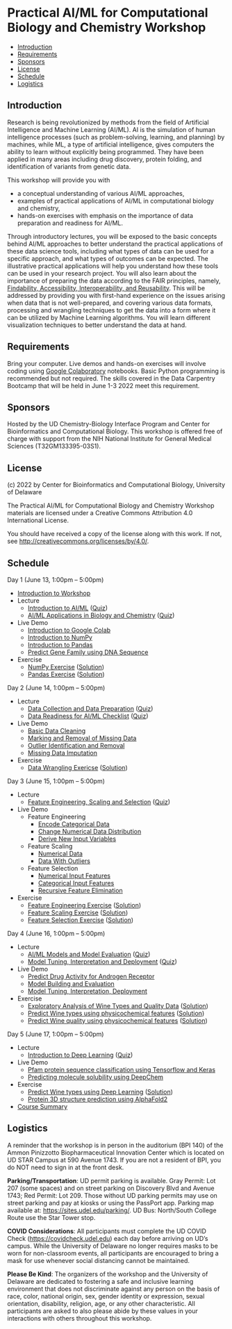 # Practical AI/ML for Computational Biology and Chemistry Workshop

  - [Introduction](#introduction)
  - [Requirements](#requirements)
  - [Sponsors](#sponsors)
  - [License](#license)
  - [Schedule](#schedule)
  - [Logistics](#logistics)

## Introduction
Research is being revolutionized by methods from the field of Artificial Intelligence and Machine Learning (AI/ML). AI is the simulation of human intelligence processes (such as problem-solving, learning, and planning) by machines, while ML, a type of artificial intelligence, gives computers the ability to learn without explicitly being programmed. They have been applied in many areas including drug discovery, protein folding, and identification of variants from genetic data.

This workshop will provide you with

- a conceptual understanding of various AI/ML approaches,
- examples of practical applications of AI/ML in computational biology and chemistry,
- hands-on exercises with emphasis on the importance of data preparation and readiness for AI/ML.

Through introductory lectures, you will be exposed to the basic concepts behind AI/ML approaches to better understand the practical applications of these data science tools, including what types of data can be used for a specific approach, and what types of outcomes can be expected. The illustrative practical applications will help you understand how these tools can be used in your research project. You will also learn about the importance of preparing the data according to the FAIR principles, namely, [Findability, Accessibility, Interoperability, and Reusability](https://pubmed.ncbi.nlm.nih.gov/26978244/). This will be addressed by providing you with first-hand experience on the issues arising when data that is not well-prepared, and covering various data formats, processing and wrangling techniques to get the data into a form where it can be utilized by Machine Learning algorithms. You will learn different visualization techniques to better understand the data at hand.

## Requirements

Bring your computer. Live demos and hands-on exercises will involve coding using [Google Colaboratory](https://colab.research.google.com/?utm_source=scs-index) notebooks. Basic Python programming is recommended but not required. The skills covered in the Data Carpentry Bootcamp that will be held in June 1-3 2022 meet this requirement.

## Sponsors

Hosted by the UD Chemistry-Biology Interface Program and Center for Bioinformatics and Computational Biology. This workshop is offered free of charge with support from the NIH National Institute for General Medical Sciences (T32GM133395-03S1).

## License

(c) 2022 by Center for Bioinformatics and Computational Biology, University of Delaware

The Practical AI/ML for Computational Biology and Chemistry Workshop materials are licensed under a
Creative Commons Attribution 4.0 International License.

You should have received a copy of the license along with this
work. If not, see <http://creativecommons.org/licenses/by/4.0/>.

## Schedule

Day 1 (June 13, 1:00pm – 5:00pm)
- [Introduction to Workshop](https://docs.google.com/presentation/d/1is6-cpgnrYn5vHzUTF9iovDPMOmmnf6hsPeJi1AeLfI/edit?usp=sharing)
- Lecture
  - [Introduction to AI/ML](https://docs.google.com/presentation/d/1QqiLijMrdQ5bwjayNeFz2dCx1v8Te4PVy5brscaL-aY/edit?usp=sharing) ([Quiz](https://forms.gle/xqqr4eRbkM6DdZ1g7))
  - [AI/ML Applications in Biology and Chemistry](https://docs.google.com/presentation/d/1z9OktpolGPzeWjN_mz4h61iV22i9Zvf0qTQp5MW7YA4/edit?usp=sharing) ([Quiz](https://forms.gle/GDiDP88bKuJPUxxY9))
- Live Demo
  - [Introduction to Google Colab](https://colab.research.google.com/github/udel-cbcb/al_ml_workshop/blob/main/Day_1/Live_Demos/Day_1_Live_Demo_1_Introduction_to_Google_Colab.ipynb)
  - [Introduction to NumPy](https://colab.research.google.com/github/udel-cbcb/al_ml_workshop/blob/main/Day_1/Live_Demos/Day_1_Live_Demo_2_Introduction_to_NumPy.ipynb)
  - [Introduction to Pandas](https://colab.research.google.com/github/udel-cbcb/al_ml_workshop/blob/main/Day_1/Live_Demos/Day_1_Live_Demo_3_Introduction_to_Pandas.ipynb)
  - [Predict Gene Family using DNA Sequence](https://colab.research.google.com/github/udel-cbcb/al_ml_workshop/blob/main/Day_1/Live_Demos/Day_1_Live_Demo_4_Predict_Gene_Family_Using_DNA_Sequence.ipynb)
- Exercise
  - [NumPy Exercise](https://colab.research.google.com/github/udel-cbcb/al_ml_workshop/blob/main/Day_1/Exercises/Day_1_Exercise_NumPy.ipynb) ([Solution](https://colab.research.google.com/github/udel-cbcb/al_ml_workshop/blob/main/Day_1/Exercises/Day_1_Exercise_NumPy_Solution.ipynb))
  - [Pandas Exercise](https://colab.research.google.com/github/udel-cbcb/al_ml_workshop/blob/main/Day_1/Exercises/Day_1_Exercise_Pandas.ipynb) ([Solution](https://colab.research.google.com/github/udel-cbcb/al_ml_workshop/blob/main/Day_1/Exercises/Day_1_Exercise_Pandas_Solution.ipynb))

Day 2 (June 14, 1:00pm – 5:00pm)
- Lecture
  - [Data Collection and Data Preparation](https://docs.google.com/presentation/d/1iuT2jQpTqY6E8CI2GRbwFALLCTPukQLlCkB7d4xj8jA/edit?usp=sharing) ([Quiz](https://forms.gle/RbGQjivp2N5TXC1LA))
  - [Data Readiness for AI/ML Checklist](https://docs.google.com/presentation/d/1AGXmqoWbo1JHNTcgVqWXVYEbTlPg1Rid7J8mbrm58Kk/edit?usp=sharing) ([Quiz](https://forms.gle/DFWt45wtEN2JbW4v6))
- Live Demo
  - [Basic Data Cleaning](https://colab.research.google.com/github/udel-cbcb/al_ml_workshop/blob/main/Day_2/Live_Demos/Day_2_Live_Demo_1_Basic_Data_Cleaning.ipynb)
  - [Marking and Removal of Missing Data](https://colab.research.google.com/github/udel-cbcb/al_ml_workshop/blob/main/Day_2/Live_Demos/Day_2_Live_Demo_2_Mark_and_Remove_Missing_Data.ipynb)
  - [Outlier Identification and Removal](https://colab.research.google.com/github/udel-cbcb/al_ml_workshop/blob/main/Day_2/Live_Demos/Day_2_Live_Demo_3_Outlier_Identification_and_Removal.ipynb)
  - [Missing Data Imputation](https://colab.research.google.com/github/udel-cbcb/al_ml_workshop/blob/main/Day_2/Live_Demos/Day_2_Live_Demo_4_Missing_Data_Imputation.ipynb)
- Exercise
  - [Data Wrangling Exericse](https://colab.research.google.com/github/udel-cbcb/al_ml_workshop/blob/main/Day_2/Exercises/Day_2_Exercise_Data_Wrangling.ipynb) ([Solution](https://colab.research.google.com/github/udel-cbcb/al_ml_workshop/blob/main/Day_2/Exercises/Day_2_Exercise_Data_Wrangling_Solution.ipynb))

Day 3 (June 15, 1:00pm – 5:00pm)
- Lecture
  - [Feature Engineering, Scaling and Selection](https://docs.google.com/presentation/d/1boVdrT2YqcIj0MzOQiObSp8MBqGcgrtaYoJvve0C5IU/edit?usp=sharing) ([Quiz](https://forms.gle/PSkB75tfwhmFS6jNA))
- Live Demo
  - Feature Engineering
    - [Encode Categorical Data](https://colab.research.google.com/github/udel-cbcb/al_ml_workshop/blob/main/Day_3/Live_Demos/Day_3_Live_Demo_1_Feature_Engineering_Encode_Categorical_Data.ipynb)
    - [Change Numerical Data Distribution](https://colab.research.google.com/github/udel-cbcb/al_ml_workshop/blob/main/Day_3/Live_Demos/Day_3_Live_Demo_2_Feature_Engineering_Change_Numerical_Data_Distributions.ipynb)
    - [Derive New Input Variables](https://colab.research.google.com/github/udel-cbcb/al_ml_workshop/blob/main/Day_3/Live_Demos/Day_3_Live_Demo_3_Feature_Engineering_Derive_New_Input_Variables.ipynb)
  - Feature Scaling
    - [Numerical Data](https://colab.research.google.com/github/udel-cbcb/al_ml_workshop/blob/main/Day_3/Live_Demos/Day_3_LIve_Demo_4_Feature_Scaling_Numerical_Data.ipynb)
    - [Data With Outliers](https://colab.research.google.com/github/udel-cbcb/al_ml_workshop/blob/main/Day_3/Live_Demos/Day_3_Live_Demo_5_Feature_Scaling_Data_with_Outliers.ipynb)
  - Feature Selection
    - [Numerical Input Features](https://colab.research.google.com/github/udel-cbcb/al_ml_workshop/blob/main/Day_3/Live_Demos/Day_3_Live_Demo_6_Feature_Selection_Categorical_Input_Features.ipynb)
    - [Categorical Input Features](https://colab.research.google.com/github/udel-cbcb/al_ml_workshop/blob/main/Day_3/Live_Demos/Day_3_LIve_Demo_7_Feature_Selection_Numerical_Input_Features.ipynb)
    - [Recursive Feature Elimination](https://colab.research.google.com/github/udel-cbcb/al_ml_workshop/blob/main/Day_3/Live_Demos/Day_3_Live_Demo_8_Feature_Selection_Recursive_Feature_Elimination.ipynb)
- Exercise
  - [Feature Engineering Exercise](https://colab.research.google.com/github/udel-cbcb/al_ml_workshop/blob/main/Day_3/Exercises/Day_3_Exercise_Feature_Engineering.ipynb) ([Solution](https://colab.research.google.com/github/udel-cbcb/al_ml_workshop/blob/main/Day_3/Exercises/Day_3_Exercise_Feature_Engineering_Solution.ipynb))
  - [Feature Scaling Exercise](https://colab.research.google.com/github/udel-cbcb/al_ml_workshop/blob/main/Day_3/Exercises/Day_3_Exercise_Feature_Scaling.ipynb) ([Solution](https://colab.research.google.com/github/udel-cbcb/al_ml_workshop/blob/main/Day_3/Exercises/Day_3_Exercise_Feature_Scaling_Solution.ipynb))
  - [Feature Selection Exercise](https://colab.research.google.com/github/udel-cbcb/al_ml_workshop/blob/main/Day_3/Exercises/Day_3_Exericse_Feature_Selection.ipynb) ([Solution](https://colab.research.google.com/github/udel-cbcb/al_ml_workshop/blob/main/Day_3/Exercises/Day_3_Exericse_Feature_Selection_Solution.ipynb))

Day 4 (June 16, 1:00pm – 5:00pm)
- Lecture 
  - [AI/ML Models and Model Evaluation](https://docs.google.com/presentation/d/1nk-CBd-6o5J-S8QTVrvXOtalnjUoSRgqgHSNaFEAq4M/edit?usp=sharing) ([Quiz](https://forms.gle/eqjGPvWg517qxP9y7))
  - [Model Tuning, Interpretation and Deployment](https://docs.google.com/presentation/d/1PRIDgPmcQuxxHIs3V0zslJXymmEwQSqdJgwgJ0t3yWY/edit?usp=sharing) ([Quiz](https://forms.gle/CRi9mTaqdZEBinzVA))
- Live Demo
  - [Predict Drug Activity for Androgen Receptor](https://colab.research.google.com/github/udel-cbcb/al_ml_workshop/blob/main/Day_4/Live_Demos/Day_4_Live_Demo_1_Predict_Drug_Activity_for_Androgen_Receptor.ipynb)
  - [Model Building and Evaluation](https://colab.research.google.com/github/udel-cbcb/al_ml_workshop/blob/main/Day_4/Live_Demos/Day_4_Live_Demo_2_Model_Building_and_Evaluation.ipynb)
  - [Model Tuning, Interpretation, Deployment](https://colab.research.google.com/github/udel-cbcb/al_ml_workshop/blob/main/Day_4/Live_Demos/Day_4_Live_Demo_3_Model_Tunning_Interpretation_Deployment.ipynb)
- Exercise
  - [Exploratory Analysis of Wine Types and Quality Data](https://colab.research.google.com/github/udel-cbcb/al_ml_workshop/blob/main/Day_4/Exercises/Day_4_Exercise_1_Exploratory_Analysis_of_Wine_Types_and_Quality_Data.ipynb) ([Solution](https://colab.research.google.com/github/udel-cbcb/al_ml_workshop/blob/main/Day_4/Exercises/Day_4_Exercise_1_Exploratory_Analysis_of_Wine_Types_and_Quality_Data_Solution.ipynb))
  - [Predict Wine types using physicochemical features](https://colab.research.google.com/github/udel-cbcb/al_ml_workshop/blob/main/Day_4/Exercises/Day_4_Exercise_2_Predicting_Wine_Types.ipynb) ([Solution](https://colab.research.google.com/github/udel-cbcb/al_ml_workshop/blob/main/Day_4/Exercises/Day_4_Exercise_2_Predicting_Wine_Types_Solution.ipynb))
  - [Predict Wine quality using physicochemical features](https://colab.research.google.com/github/udel-cbcb/al_ml_workshop/blob/main/Day_4/Exercises/Day_4_Exercise_3_Predicting_Wine_Quality.ipynb) ([Solution](https://colab.research.google.com/github/udel-cbcb/al_ml_workshop/blob/main/Day_4/Exercises/Day_4_Exercise_3_Predicting_Wine_Quality_Solution.ipynb))

Day 5 (June 17, 1:00pm – 5:00pm)
- Lecture 
  - [Introduction to Deep Learning](https://docs.google.com/presentation/d/1_GNZw6aiE8m9YMsF18NokoIJH6K2tWLWN70S4C98kxM/edit?usp=sharing) ([Quiz](https://forms.gle/9ZSgQJPLxdkvFQjN6))
- Live Demo
  - [Pfam protein sequence classification using Tensorflow and Keras](https://colab.research.google.com/github/udel-cbcb/al_ml_workshop/blob/main/Day_5/Live_Demos/Day_5_Live_Demo_1_Pfam_Protein_Sequence_Classification_with_Tensorflow_Keras.ipynb)
  - [Predicting molecule solubility using DeepChem](https://colab.research.google.com/github/udel-cbcb/al_ml_workshop/blob/main/Day_5/Live_Demos/Day_5_Live_Demo_2_Predicting_the_Solubility_of_Small_Molecules.ipynb)
- Exercise
  - [Predict Wine types using Deep Learning](https://colab.research.google.com/github/udel-cbcb/al_ml_workshop/blob/main/Day_5/Exercises/Day_5_Exercise_1_Predicting_Wine_Types_Deep_Learing.ipynb) ([Solution](Day_5/Exercises/Day_5_Exercise_1_Predicting_Wine_Types_Deep_Learing_Solution.ipynb))
  - [Protein 3D structure prediction using AlphaFold2](https://colab.research.google.com/github/deepmind/alphafold/blob/main/notebooks/AlphaFold.ipynb)
- [Course Summary](https://docs.google.com/presentation/d/1lqlWVt4-bZHavCK4rfEKl0In6iENZl6tn569CtI0nlA/edit?usp=sharing)

## Logistics

A reminder that the workshop is in person in the auditorium (BPI 140) of the Ammon Pinizzotto Biopharmaceutical Innovation Center which is located on UD STAR Campus at 590 Avenue 1743.  If you are not a resident of BPI, you do NOT need to sign in at the front desk.

**Parking/Transportation**:
UD permit parking is available. Gray Permit: Lot 207 (some spaces) and on street parking on Discovery Blvd and Avenue 1743; Red Permit: Lot 209.  Those without UD parking permits may use on street parking and pay at kiosks or using the PassPort app.  Parking map available at: https://sites.udel.edu/parking/.  UD Bus: North/South College Route use the Star Tower stop.

**COVID Considerations**:
All participants must complete the UD COVID Check (https://covidcheck.udel.edu) each day before arriving on UD’s campus.  While the University of Delaware no longer requires masks to be worn for non-classroom events, all participants are encouraged to bring a mask for use whenever social distancing cannot be maintained.  

**Please Be Kind**:
The organizers of the workshop and the University of Delaware are dedicated to fostering a safe and inclusive learning environment that does not discriminate against any person on the basis of race, color, national origin, sex, gender identity or expression, sexual orientation, disability, religion, age, or any other characteristic.  All participants are asked to also please abide by these values in your interactions with others throughout this workshop.